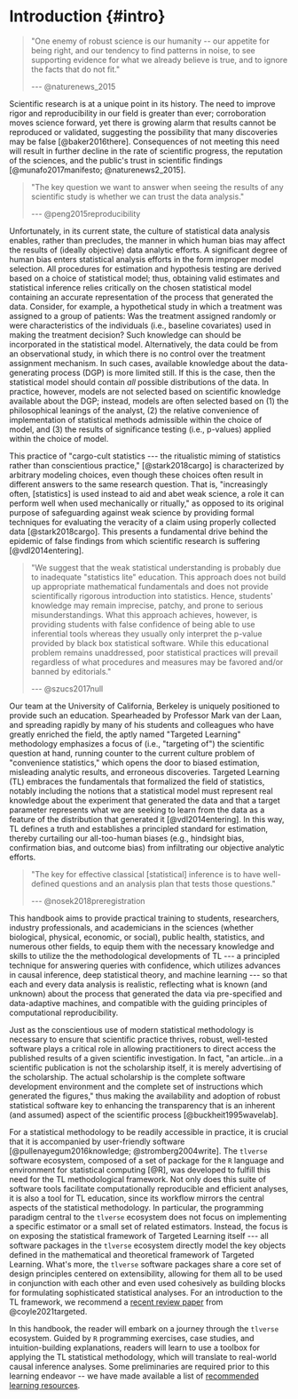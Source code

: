 # Introduction {#intro}

<!--

test shortbox



test VT1

-->

> "One enemy of robust science is our humanity -- our appetite for
> being right, and our tendency to find patterns in noise, to see supporting
> evidence for what we already believe is true, and to ignore the facts that do
> not fit."
>
> --- @naturenews_2015

Scientific research is at a unique point in its history. The need to improve
rigor and reproducibility in our field is greater than ever; corroboration moves
science forward, yet there is growing alarm that results cannot be reproduced or
validated, suggesting the possibility that many discoveries may be false
[@baker2016there]. Consequences of not meeting this need will result in further
decline in the rate of scientific progress, the reputation of the sciences, and
the public's trust in scientific findings [@munafo2017manifesto;
@naturenews2_2015].

> "The key question we want to answer when seeing the results of any scientific
> study is whether we can trust the data analysis."
>
> --- @peng2015reproducibility

Unfortunately, in its current state, the culture of statistical data analysis
enables, rather than precludes, the manner in which human bias may affect the
results of (ideally objective) data analytic efforts. A significant degree of
human bias enters statistical analysis efforts in the form improper model
selection. All procedures for estimation and hypothesis testing are derived
based on a choice of statistical model; thus, obtaining valid estimates and
statistical inference relies critically on the chosen statistical model
containing an accurate representation of the process that generated the data.
Consider, for example, a hypothetical study in which a treatment was assigned to
a group of patients: Was the treatment assigned randomly or were characteristics
of the individuals (i.e., baseline covariates) used in making the treatment
decision? Such knowledge can should be incorporated in the statistical model.
Alternatively, the data could be from an observational study, in which there is
no control over the treatment assignment mechanism. In such cases, available
knowledge about the data-generating process (DGP) is more limited still.  If
this is the case, then the statistical model should contain *all* possible
distributions of the data. In practice, however, models are not selected based
on scientific knowledge available about the DGP; instead, models are often
selected based on (1) the philosophical leanings of the analyst, (2) the
relative convenience of implementation of statistical methods admissible within
the choice of model, and (3) the results of significance testing (i.e.,
p-values) applied within the choice of model.

This practice of "cargo-cult statistics --- the ritualistic miming of statistics
rather than conscientious practice," [@stark2018cargo] is characterized by
arbitrary modeling choices, even though these choices often result in different
answers to the same research question.  That is, "increasingly often,
[statistics] is used instead to aid and abet weak science, a role it can perform
well when used mechanically or ritually," as opposed to its original purpose of
safeguarding against weak science by providing formal techniques for evaluating
the veracity of a claim using properly collected data [@stark2018cargo]. This
presents a fundamental drive behind the epidemic of false findings from which
scientific research is suffering [@vdl2014entering].

> "We suggest that the weak statistical understanding is probably due to
> inadequate "statistics lite" education. This approach does not build up
> appropriate mathematical fundamentals and does not provide scientifically
> rigorous introduction into statistics. Hence, students' knowledge may remain
> imprecise, patchy, and prone to serious misunderstandings. What this approach
> achieves, however, is providing students with false confidence of being able
> to use inferential tools whereas they usually only interpret the p-value
> provided by black box statistical software. While this educational problem
> remains unaddressed, poor statistical practices will prevail regardless of
> what procedures and measures may be favored and/or banned by editorials."
>
> --- @szucs2017null

Our team at the University of California, Berkeley is uniquely positioned to
provide such an education. Spearheaded by Professor Mark van der Laan, and
spreading rapidly by many of his students and colleagues who have greatly
enriched the field, the aptly named "Targeted Learning" methodology emphasizes a
focus of (i.e., "targeting of") the scientific question at hand, running counter
to the current culture problem of "convenience statistics," which opens the door
to biased estimation, misleading analytic results, and erroneous discoveries.
Targeted Learning (TL) embraces the fundamentals that formalized the field of
statistics, notably including the notions that a statistical model must
represent real knowledge about the experiment that generated the data and that a
target parameter represents what we are seeking to learn from the data as a
feature of the distribution that generated it [@vdl2014entering]. In this way,
TL defines a truth and establishes a principled standard for estimation, 
thereby curtailing our all-too-human biases (e.g., hindsight bias,
confirmation bias, and outcome bias) from infiltrating our objective analytic
efforts.

> "The key for effective classical [statistical] inference is to have
> well-defined questions and an analysis plan that tests those questions."
>
> --- @nosek2018preregistration

This handbook aims to provide practical training to students, researchers,
industry professionals, and academicians in the sciences (whether biological,
physical, economic, or social), public health, statistics, and numerous other
fields, to equip them with the necessary knowledge and skills to utilize the the
methodological developments of TL --- a principled technique for answering 
queries with confidence, which utilizes advances in causal inference, deep 
statistical theory, and machine learning  --- so that each and every data 
analysis is realistic, reflecting what is known (and unknown) about the process
that generated the data via pre-specified and data-adaptive machines, and 
compatible with the guiding principles of computational reproducibility.

Just as the conscientious use of modern statistical methodology is necessary to
ensure that scientific practice thrives, robust, well-tested software plays a
critical role in allowing practitioners to direct access the published results
of a given scientific investigation.  In fact, "an article...in a scientific
publication is not the scholarship itself, it is merely advertising of the
scholarship. The actual scholarship is the complete software development
environment and the complete set of instructions which generated the figures,"
thus making the availability and adoption of robust statistical software key to
enhancing the transparency that is an inherent (and assumed) aspect of the
scientific process [@buckheit1995wavelab].

For a statistical methodology to be readily accessible in practice, it is
crucial that it is accompanied by user-friendly software
[@pullenayegum2016knowledge; @stromberg2004write]. The `tlverse` software
ecosystem, composed of a set of package for the `R` language and environment for
statistical computing [@R], was developed to fulfill this need for the TL 
methodological framework. Not only does this suite of software tools
facilitate computationally reproducible and efficient analyses, it is also a
tool for TL education, since its workflow mirrors the central
aspects of the statistical methodology. In particular, the programming paradigm
central to the `tlverse` ecosystem does not focus on implementing a specific
estimator or a small set of related estimators. Instead, the focus is on
exposing the statistical framework of Targeted Learning itself --- all software
packages in the `tlverse` ecosystem directly model the key objects defined in
the mathematical and theoretical framework of Targeted Learning. What's more,
the `tlverse` software packages share a core set of design principles centered
on extensibility, allowing for them all to be used in conjunction with each
other and even used cohesively as building blocks for formulating sophisticated
statistical analyses. For an introduction to the TL framework, we
recommend a [recent review paper](https://arxiv.org/abs/2006.07333) from
@coyle2021targeted.

In this handbook, the reader will embark on a journey through the `tlverse`
ecosystem. Guided by `R` programming exercises, case studies, and
intuition-building explanations, readers will learn to use a toolbox for
applying the TL statistical methodology, which will translate to
real-world causal inference analyses. Some preliminaries are required prior to
this learning endeavor -- we have made available a list of [recommended learning
resources](#learn).
